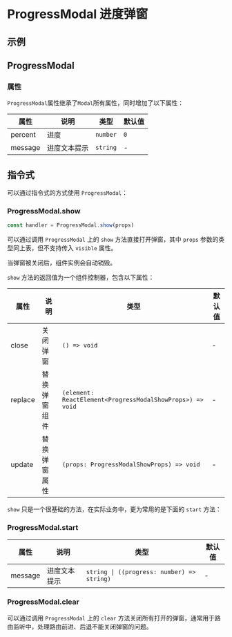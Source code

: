 # ProgressModal 进度弹窗

## 示例

<code src="./demos/demo1.tsx"></code>

<code src="./demos/demo2.tsx"></code>

## ProgressModal

### 属性

`ProgressModal`属性继承了`Modal`所有属性，同时增加了以下属性：

| 属性    | 说明         | 类型     | 默认值 |
| ------- | ------------ | -------- | ------ |
| percent | 进度         | `number` | `0`    |
| message | 进度文本提示 | `string` | -      |

## 指令式

可以通过指令式的方式使用 `ProgressModal`：

### ProgressModal.show

```ts | pure
const handler = ProgressModal.show(props)
```

可以通过调用 `ProgressModal` 上的 `show` 方法直接打开弹窗，其中 `props` 参数的类型同上表，但不支持传入 `visible` 属性。

当弹窗被关闭后，组件实例会自动销毁。

`show` 方法的返回值为一个组件控制器，包含以下属性：

| 属性    | 说明         | 类型                                                      | 默认值 |
| ------- | ------------ | --------------------------------------------------------- | ------ |
| close   | 关闭弹窗     | `() => void`                                              | -      |
| replace | 替换弹窗组件 | `(element: ReactElement<ProgressModalShowProps>) => void` | -      |
| update  | 替换弹窗属性 | `(props: ProgressModalShowProps) => void`                 | -      |

`show` 只是一个很基础的方法，在实际业务中，更为常用的是下面的 `start` 方法：

### ProgressModal.start

| 属性    | 说明         | 类型                                       | 默认值 |
| ------- | ------------ | ------------------------------------------ | ------ |
| message | 进度文本提示 | `string \| ((progress: number) => string)` | -      |

### ProgressModal.clear

可以通过调用 `ProgressModal` 上的 `clear` 方法关闭所有打开的弹窗，通常用于路由监听中，处理路由前进、后退不能关闭弹窗的问题。
